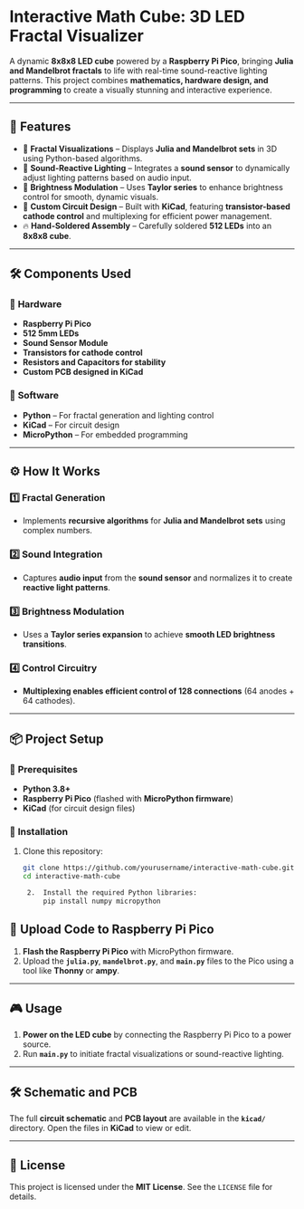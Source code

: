 # **Interactive Math Cube: 3D LED Fractal Visualizer**

A dynamic **8x8x8 LED cube** powered by a **Raspberry Pi Pico**, bringing **Julia and Mandelbrot fractals** to life with real-time sound-reactive lighting patterns. This project combines **mathematics, hardware design, and programming** to create a visually stunning and interactive experience.

---

## 🚀 **Features**
- 🔷 **Fractal Visualizations** – Displays **Julia and Mandelbrot sets** in 3D using Python-based algorithms.  
- 🎵 **Sound-Reactive Lighting** – Integrates a **sound sensor** to dynamically adjust lighting patterns based on audio input.  
- 🌟 **Brightness Modulation** – Uses **Taylor series** to enhance brightness control for smooth, dynamic visuals.  
- 🔧 **Custom Circuit Design** – Built with **KiCad**, featuring **transistor-based cathode control** and multiplexing for efficient power management.  
- 🔥 **Hand-Soldered Assembly** – Carefully soldered **512 LEDs** into an **8x8x8 cube**.  

---

## 🛠 **Components Used**

### 🔹 **Hardware**
- **Raspberry Pi Pico**
- **512 5mm LEDs**
- **Sound Sensor Module**
- **Transistors for cathode control**
- **Resistors and Capacitors for stability**
- **Custom PCB designed in KiCad**

### 🔹 **Software**
- **Python** – For fractal generation and lighting control
- **KiCad** – For circuit design
- **MicroPython** – For embedded programming

---

## ⚙️ **How It Works**
### **1️⃣ Fractal Generation**
- Implements **recursive algorithms** for **Julia and Mandelbrot sets** using complex numbers.  

### **2️⃣ Sound Integration**
- Captures **audio input** from the **sound sensor** and normalizes it to create **reactive light patterns**.  

### **3️⃣ Brightness Modulation**
- Uses a **Taylor series expansion** to achieve **smooth LED brightness transitions**.  

### **4️⃣ Control Circuitry**
- **Multiplexing enables efficient control of 128 connections** (64 anodes + 64 cathodes).  

---

## 📦 **Project Setup**

### 🔹 **Prerequisites**
- **Python 3.8+**
- **Raspberry Pi Pico** (flashed with **MicroPython firmware**)
- **KiCad** (for circuit design files)

### 🔹 **Installation**
1. Clone this repository:
   ```bash
   git clone https://github.com/yourusername/interactive-math-cube.git
   cd interactive-math-cube

	2.	Install the required Python libraries:
   		pip install numpy micropython

## 🚀 **Upload Code to Raspberry Pi Pico**
1. **Flash the Raspberry Pi Pico** with MicroPython firmware.  
2. Upload the **`julia.py`**, **`mandelbrot.py`**, and **`main.py`** files to the Pico using a tool like **Thonny** or **ampy**.  

---

## 🎮 **Usage**
1. **Power on the LED cube** by connecting the Raspberry Pi Pico to a power source.  
2. Run **`main.py`** to initiate fractal visualizations or sound-reactive lighting.  

---

## 🛠 **Schematic and PCB**
The full **circuit schematic** and **PCB layout** are available in the **`kicad/`** directory. Open the files in **KiCad** to view or edit.  

---

## 📜 **License**
This project is licensed under the **MIT License**. See the `LICENSE` file for details.  
